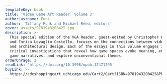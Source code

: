 ```yaml
---
templateKey: book
title: 'Video Game Art Reader: Volume 3'
authorLastname: Funk
author: 'Tiffany Funk and Michael Reed, editors'
cover: assets/9781943208425.jpg
description: >-
  This special edition of the VGA Reader, guest-edited by Christopher W. Totten
  and Enrica Lovaglio Costello, focuses on the connections between video games
  and architectural design. Each of the essays in this volume engages in
  critical investigations that reveal how game spaces evoke meaning, enhance
  game narratives, and explore unconventional themes.
orderOnPage: 2
readLink: 'https://doi.org/10.3998/mpub.12471295'
buyLink: >-
  https://cdcshoppingcart.uchicago.edu/Cart2/Cart?ISBN=9781943208425&PRESS=amherst
---
```

